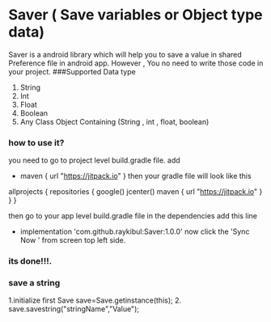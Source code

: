 # Saver ( Save variables or Object type data)
Saver is a android library which will help you to save a value in shared Preference file in android app. However , You no need to write those code in your project. 
###Supported Data type
1. String
2. Int
3. Float
4. Boolean
5. Any Class Object Containing (String , int , float, boolean)

### how to use it?
you need to go to project level build.gradle file.
add 
*  maven { url "https://jitpack.io" }
 then your gradle file will look like this

 allprojects {
    repositories {
        google()
        jcenter()
        maven { url "https://jitpack.io" }
    }
}

then go to your app level build.gradle file
in the dependencies add this line
*  implementation 'com.github.raykibul:Saver:1.0.0'
now click the 'Sync Now ' from screen top left side.

### its done!!!.

### save a string
1.initialize first
 Save save=Save.getinstance(this);
2. save.savestring("stringName","Value");


